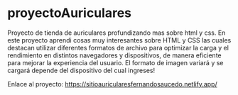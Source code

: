 # proyectoAuriculares
Proyecto de tienda de auriculares profundizando mas sobre html y css.
En este proyecto aprendi cosas muy interesantes sobre HTML y CSS las cuales destacan 
utilizar diferentes formatos de archivo para optimizar la carga y el rendimiento en distintos navegadores y dispositivos,
de manera eficiente para mejorar la experiencia del usuario.
El formato de imagen variará y se cargará depende del dispositivo del cual ingreses!

Enlace al proyecto:
https://sitioauricularesfernandosaucedo.netlify.app/
